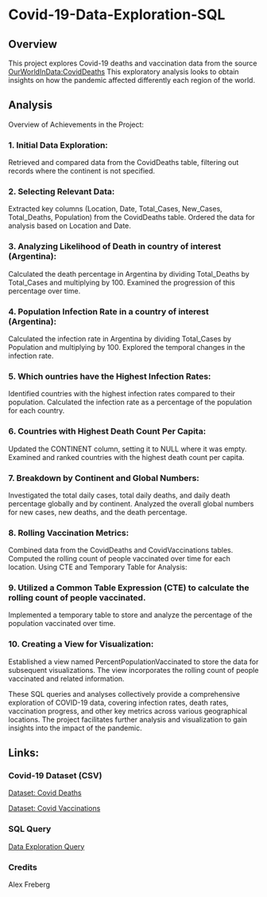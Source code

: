 # Covid-19-Data-Exploration-SQL
## Overview
This project explores Covid-19 deaths and vaccination data from the source [OurWorldInData:CovidDeaths](https://ourworldindata.org/covid-deaths) This exploratory analysis looks to obtain insights on how the pandemic affected differently each region of the world.
## Analysis
Overview of Achievements in the Project:

### 1. Initial Data Exploration:
Retrieved and compared data from the CovidDeaths table, filtering out records where the continent is not specified.

### 2. Selecting Relevant Data:
Extracted key columns (Location, Date, Total_Cases, New_Cases, Total_Deaths, Population) from the CovidDeaths table.
Ordered the data for analysis based on Location and Date.

### 3. Analyzing Likelihood of Death in country of interest (Argentina):
Calculated the death percentage in Argentina by dividing Total_Deaths by Total_Cases and multiplying by 100.
Examined the progression of this percentage over time.

### 4. Population Infection Rate in a country of interest (Argentina):
Calculated the infection rate in Argentina by dividing Total_Cases by Population and multiplying by 100.
Explored the temporal changes in the infection rate.

### 5. Which ountries have the Highest Infection Rates:
Identified countries with the highest infection rates compared to their population.
Calculated the infection rate as a percentage of the population for each country.

### 6. Countries with Highest Death Count Per Capita:
Updated the CONTINENT column, setting it to NULL where it was empty.
Examined and ranked countries with the highest death count per capita.

### 7. Breakdown by Continent and Global Numbers:
Investigated the total daily cases, total daily deaths, and daily death percentage globally and by continent.
Analyzed the overall global numbers for new cases, new deaths, and the death percentage.

### 8. Rolling Vaccination Metrics:
Combined data from the CovidDeaths and CovidVaccinations tables.
Computed the rolling count of people vaccinated over time for each location.
Using CTE and Temporary Table for Analysis:

### 9. Utilized a Common Table Expression (CTE) to calculate the rolling count of people vaccinated.
Implemented a temporary table to store and analyze the percentage of the population vaccinated over time.

### 10. Creating a View for Visualization:
Established a view named PercentPopulationVaccinated to store the data for subsequent visualizations.
The view incorporates the rolling count of people vaccinated and related information.

These SQL queries and analyses collectively provide a comprehensive exploration of COVID-19 data, covering infection rates, death rates, vaccination progress, and other key metrics across various geographical locations. The project facilitates further analysis and visualization to gain insights into the impact of the pandemic.

## Links:
### Covid-19 Dataset (CSV)
[Dataset: Covid Deaths](https://github.com/FranciscoLoncq/Covid-19-Data-Exploration-SQL/blob/main/CovidDeaths.rar)

[Dataset: Covid Vaccinations](https://github.com/FranciscoLoncq/Covid-19-Data-Exploration-SQL/blob/main/CovidVaccinations.rar)

### SQL Query
[Data Exploration Query](https://github.com/FranciscoLoncq/Nashville-Housing-Data-Exploration-SQL/blob/main/SQL_Data_Cleaning_Project_NashvilleHousing.sql)

### Credits
Alex Freberg

